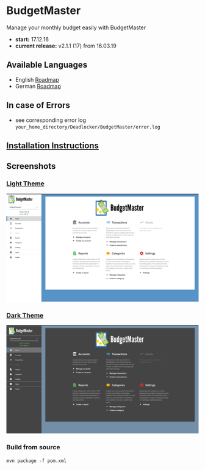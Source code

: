 # BudgetMaster
Manage your monthly budget easily with BudgetMaster

- __start:__ 17.12.16
- __current release:__ v2.1.1 (17) from 16.03.19

## Available Languages
- English [Roadmap](https://deadlocker.thecodelabs.de/roadmap/php/index.php?id=1)
- German [Roadmap](https://deadlocker.thecodelabs.de/roadmap/php/index.php?id=2)

## In case of Errors
- see corresponding error log `your_home_directory/Deadlocker/BudgetMaster/error.log`

## [Installation Instructions](https://github.com/deadlocker8/BudgetMaster/wiki/Installation)

## Screenshots

### [Light Theme](https://github.com/deadlocker8/BudgetMaster/wiki/Screenshots-Light-Theme)

![light_theme_home](/build/screenshots/light/home.png)

### [Dark Theme](https://github.com/deadlocker8/BudgetMaster/wiki/Screenshots-Dark-Theme)

![dark_theme_home](/build/screenshots/dark/home.png)

### Build from source

`mvn package -f pom.xml`

